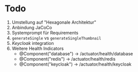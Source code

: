 # Todo

1. Umstellung auf "Hexagonale Architektur"
2. Anbindung JaCoCo
3. Systemprompt für Requirements
4. `generateSingle` vs `generateSingleThumbnail`
5. _Keycloak_ integration
6. Weitere Health Indicators
    - @Component("database") → /actuator/health/database
    - @Component("redis") → /actuator/health/redis
    - @Component("keycloak") → /actuator/health/keycloak

